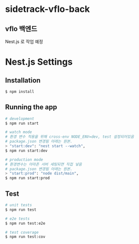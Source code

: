 # sidetrack-vflo-back
## vflo 백엔드

Nest.js 로 작업 예정


# Nest.js Settings
## Installation

```bash
$ npm install
```

## Running the app

```bash
# development
$ npm run start

# watch mode
# 환경 변수 적용을 위해 cross-env NODE_ENV=dev, test 설정되어있음
# package.json 변경됨 아래는 원본.
> "start:dev": "nest start --watch",
$ npm run start:dev

# production mode
# 환경변수는 아마존 서버 세팅되면 직접 넣음
# package.json 변경됨 아래는 원본.
> "start:prod": "node dist/main",
$ npm run start:prod
```

## Test

```bash
# unit tests
$ npm run test

# e2e tests
$ npm run test:e2e

# test coverage
$ npm run test:cov
```